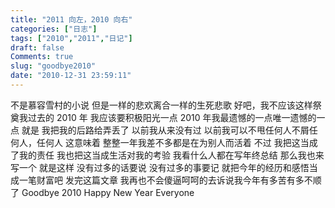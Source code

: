 ```yaml
---
title: "2011 向左，2010 向右"
categories: ["日志"]
tags: ["2010","2011","日记"]
draft: false
Comments: true
slug: "goodbye2010"
date: "2010-12-31 23:59:11"
---
```


不是慕容雪村的小说
但是一样的悲欢离合一样的生死悲歌
好吧，我不应该这样祭奠我过去的 2010 年
我应该要积极阳光一点
2010 年我最遗憾的一点唯一遗憾的一点
就是
我把我的后路给弄丢了
以前我从来没有过
以前我可以不甩任何人不屑任何人，任何人
这意味着
整整一年我差不多都是在为别人而活着
不过
我把这当成了我的责任
我也把这当成生活对我的考验
我看什么人都在写年终总结
那么我也来写一个
就是这样
没有过多的话要说
没有过多的事要记
就把今年的经历和感悟当成一笔财富吧
发完这篇文章
我再也不会傻逼呵呵的去诉说我今年有多苦有多不顺了
Goodbye 2010
Happy New Year Everyone

